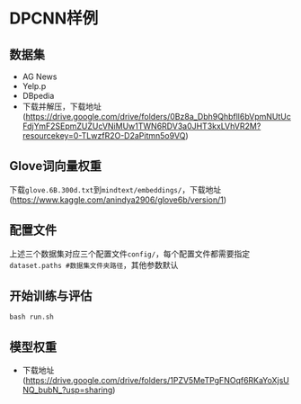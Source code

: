 # DPCNN样例

## 数据集

- AG News
- Yelp.p
- DBpedia
- 下载并解压，下载地址(https://drive.google.com/drive/folders/0Bz8a_Dbh9Qhbfll6bVpmNUtUcFdjYmF2SEpmZUZUcVNiMUw1TWN6RDV3a0JHT3kxLVhVR2M?resourcekey=0-TLwzfR2O-D2aPitmn5o9VQ)

## Glove词向量权重

下载`glove.6B.300d.txt`到`mindtext/embeddings/`，下载地址(https://www.kaggle.com/anindya2906/glove6b/version/1)

## 配置文件

上述三个数据集对应三个配置文件`config/`，每个配置文件都需要指定`dataset.paths #数据集文件夹路径`，其他参数默认

## 开始训练与评估

```bash run.sh```

## 模型权重

- 下载地址(https://drive.google.com/drive/folders/1PZV5MeTPgFNOqf6RKaYoXjsUNQ_bubN_?usp=sharing)

